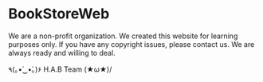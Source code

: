 # BookStoreWeb
We are a non-profit organization. We created this website for learning purposes only. 
If you have any copyright issues, please contact us. 
We are always ready and willing to deal.

٩(｡•́‿•̀｡)۶      H.A.B Team        	\(★ω★)/           
